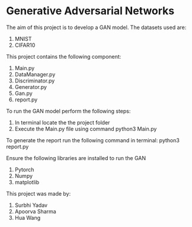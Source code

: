 # Generative Adversarial Networks

The aim of this project is to develop a GAN model. The datasets used are:
<ol type="1">
  <li>MNIST</li>
  <li>CIFAR10</li>
</ol> 

This project contains the following component:
<ol type="1">
  <li>Main.py</li>
  <li>DataManager.py</li>
  <li>Discriminator.py</li>
  <li>Generator.py</li>
  <li>Gan.py</li>
  <li>report.py</li>
</ol>

To run the GAN model perform the following steps:
<ol type="1">
 <li>In terminal locate the the project folder</li>
 <li>Execute the Main.py file using command python3 Main.py </li>
</ol>

To generate the report run the following command in terminal:
python3 report.py

Ensure the following libraries are installed to run the GAN
<ol type="1">
  <li>Pytorch</li>
  <li>Numpy</li>
  <li>matplotlib</li>
</ol>

This project was made by:
<ol>
  <li>Surbhi Yadav</li>
  <li>Apoorva Sharma</li>
  <li>Hua Wang</li>
</ol>
